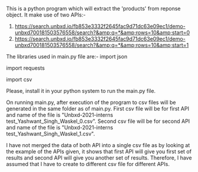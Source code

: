 This is a python program which will extract the 'products' from reponse object. 
It make use of two APIs:-
1) https://search.unbxd.io/fb853e3332f2645fac9d71dc63e09ec1/demo-unbxd700181503576558/search?&amp;q=*&amp;rows=10&amp;start=0
2) https://search.unbxd.io/fb853e3332f2645fac9d71dc63e09ec1/demo-unbxd700181503576558/search?&amp;q=*&amp;rows=10&amp;start=1

The libraries used in main.py file are:-
import json

import requests

import csv

Please, install it in your python system to run the main.py file.

On running main.py, after execution of the program to csv files will be generated in the same folder as of main.py.
First csv file will be for first API and name of the file is "Unbxd-2021-interns test_Yashwant_Singh_Waskel_0.csv".
Second csv file will be for second API and name of the file is "Unbxd-2021-interns test_Yashwant_Singh_Waskel_1.csv".

I have not merged the data of both API into a single csv file as by looking at the example of the APIs given, it shows that first API will give you first set of results and second API will give you another set of results. Therefore, I have assumed that I have to create to different csv file for different APIs. 
